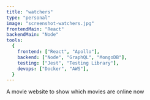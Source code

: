 ```yaml
---
title: "watchers"
type: "personal"
image: "screenshot-watchers.jpg"
frontendMain: "React"
backendMain: "Node"
tools:
  {
    frontend: ["React", "Apollo"],
    backend: ["Node", "GraphQL", "MongoDB"],
    testing: ["Jest", "Testing Library"],
    devops: ["Docker", "AWS"],
  }
---
```


A movie website to show which movies are online now

<!-- end -->
